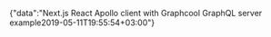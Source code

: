 {"data":"Next.js React Apollo client with Graphcool GraphQL server example2019-05-11T19:55:54+03:00"}
